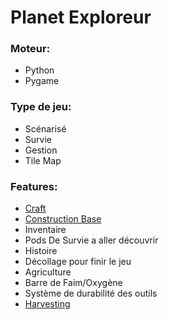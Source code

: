 # Planet Exploreur

### Moteur:
* Python
* Pygame

### Type de jeu:
* Scénarisé
* Survie
* Gestion
* Tile Map
 
### Features:
* [Craft](https://github.com/arzox/Trophy/blob/main/Idea/Craft.md)
* [Construction Base](https://github.com/arzox/Trophy/blob/main/Idea/Build.md)
* Inventaire
* Pods De Survie a aller découvrir
* Histoire
* Décollage pour finir le jeu
* Agriculture
* Barre de Faim/Oxygène
* Système de durabilité des outils
* [Harvesting](https://github.com/arzox/Trophy/blob/main/Idea/Harvesting.md)
